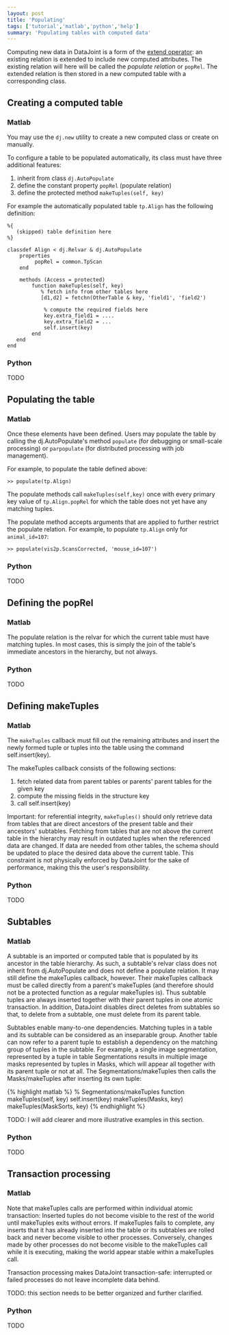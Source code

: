 ```yaml
---
layout: post
title: 'Populating'
tags: ['tutorial','matlab','python','help']
summary: 'Populating tables with computed data'
---
```


Computing new data in DataJoint is a form of the [extend operator](https://github.com/datajoint/datajoint-matlab/wiki/Projection#extend): an existing relation is extended to include new computed attributes. The existing relation will here will be called the *populate relation* or `popRel`. The extended relation is then stored in a new computed table with a corresponding class.


## Creating a computed table

### Matlab
You may use the `dj.new` utility to create a new computed class or create on manually.

To configure a table to be populated automatically, its class must have three additional features:

1. inherit from class `dj.AutoPopulate`
2. define the constant property `popRel` (populate relation)
3. define the protected method `makeTuples(self, key)`

For example the automatically populated table `tp.Align` has the following definition:

```
%{
   (skipped) table definition here 
%}

classdef Align < dj.Relvar & dj.AutoPopulate
    properties
         popRel = common.TpScan
    end
    
    methods (Access = protected)   
        function makeTuples(self, key)
           % fetch info from other tables here
           [d1,d2] = fetchn(OtherTable & key, 'field1', 'field2')

            % compute the required fields here
            key.extra_field1 = ....
            key.extra_field2 = ...
            self.insert(key)
        end 
   end
end
```

### Python 

TODO

## Populating the table

### Matlab
Once these elements have been defined. Users may populate the table by calling the dj.AutoPopulate's method `populate` (for debugging or small-scale processing) or `parpopulate` (for distributed processing with job management). 

For example, to populate the table defined above:

```
>> populate(tp.Align)
```

The populate methods call `makeTuples(self,key)` once with every primary key value of `tp.Align.popRel` for which the table does not yet have any matching tuples.

The populate method accepts arguments that are applied to further restrict the populate relation. For example, to populate `tp.Align` only for `animal_id=107`:

```
>> populate(vis2p.ScansCorrected, 'mouse_id=107')
```

### Python 

TODO

## Defining the popRel

### Matlab

The populate relation is the relvar for which the current table must have matching tuples. In most cases, this is simply the join of the table's immediate ancestors in the hierarchy, but not always.

### Python 

TODO

## Defining makeTuples

### Matlab

The `makeTuples` callback must fill out the remaining attributes and insert the newly formed tuple or tuples into the table using the command self.insert(key).

The makeTuples callback consists of the following sections:

1. fetch related data from parent tables or parents' parent tables for the given key  
2. compute the missing fields in the structure key
3. call self.insert(key)

Important: for referential integrity, `makeTuples()` should only retrieve data from tables that are direct ancestors of the present table and their ancestors' subtables. Fetching from tables that are not above the current table in the hierarchy may result in outdated tuples when the referenced data are changed. If data are needed from other tables, the schema should be updated to place the desired data above the current table. This constraint is not physically enforced by DataJoint for the sake of performance, making this the user's responsibility.

### Python 

TODO

## Subtables

### Matlab

A subtable is an imported or computed table that is populated by its ancestor in the table hierarchy. As such, a subtable's relvar class does not inherit from dj.AutoPopulate and does not define a populate relation. It may still define the makeTuples callback, however. Their makeTuples callback must be called directly from a parent's makeTuples (and therefore should not be a protected function as a regular makeTuples is). Thus subtable tuples are always inserted together with their parent tuples in one atomic transaction. In addition, DataJoint disables direct deletes from subtables so that, to delete from a subtable, one must delete from its parent table.

Subtables enable many-to-one dependencies. Matching tuples in a table and its subtable can be considered as an inseparable group. Another table can now refer to a parent tuple to establish a dependency on the matching group of tuples in the subtable. For example, a single image segmentation, represented by a tuple in table Segmentations results in multiple image masks represented by tuples in Masks, which will appear all together with its parent tuple or not at all. The Segmentations/makeTuples then calls the Masks/makeTuples after inserting its own tuple:

{% highlight matlab %}
% Segmentations/makeTuples
function makeTuples(self, key)
  self.insert(key)
  makeTuples(Masks, key)
  makeTuples(MaskSorts, key)
{% endhighlight %}

TODO: I will add clearer and more illustrative examples in this section.

### Python 

TODO

## Transaction processing

### Matlab

Note that makeTuples calls are performed within individual atomic transaction: Inserted tuples do not become visible to the rest of the world until makeTuples exits without errors. If makeTuples fails to complete, any inserts that it has already inserted into the table or its subtables are rolled back and never become visible to other processes. Conversely, changes made by other processes do not become visible to the makeTuples call while it is executing, making the world appear stable within a makeTuples call.

Transaction processing makes DataJoint transaction-safe: interrupted or failed processes do not leave incomplete data behind.

TODO: this section needs to be better organized and further clarified.

### Python 

TODO
